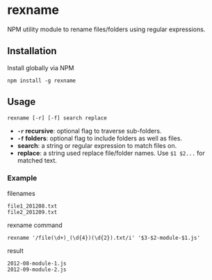rexname
=======

NPM utility module to rename files/folders using regular expressions.

## Installation

Install globally via NPM

    npm install -g rexname

## Usage

    rexname [-r] [-f] search replace

- **`-r` recursive**: optional flag to traverse sub-folders.
- **`-f` folders**: optional flag to include folders as well as files.
- **search**: a string or regular expression to match files on.
- **replace**: a string used replace file/folder names. Use `$1 $2...` for matched text.

### Example

filenames

    file1_201208.txt
    file2_201209.txt

rexname command

    rexname '/file(\d+)_(\d{4})(\d{2}).txt/i' '$3-$2-module-$1.js'

result

    2012-08-module-1.js
    2012-09-module-2.js

